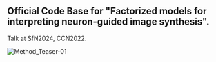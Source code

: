 ## Official Code Base for "Factorized models for interpreting neuron-guided image synthesis". 
Talk at SfN2024, CCN2022. 

![Method_Teaser-01](https://github.com/user-attachments/assets/689542c4-9319-4180-a585-2e9284b1948b)
